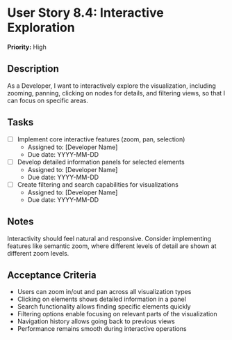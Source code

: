 # User Story 8.4: Interactive Exploration

**Priority:** High

## Description
As a Developer, I want to interactively explore the visualization, including zooming, panning, clicking on nodes for details, and filtering views, so that I can focus on specific areas.

## Tasks
- [ ] Implement core interactive features (zoom, pan, selection)
  - Assigned to: [Developer Name]
  - Due date: YYYY-MM-DD
- [ ] Develop detailed information panels for selected elements
  - Assigned to: [Developer Name]
  - Due date: YYYY-MM-DD
- [ ] Create filtering and search capabilities for visualizations
  - Assigned to: [Developer Name]
  - Due date: YYYY-MM-DD

## Notes
Interactivity should feel natural and responsive. Consider implementing features like semantic zoom, where different levels of detail are shown at different zoom levels.

## Acceptance Criteria
- Users can zoom in/out and pan across all visualization types
- Clicking on elements shows detailed information in a panel
- Search functionality allows finding specific elements quickly
- Filtering options enable focusing on relevant parts of the visualization
- Navigation history allows going back to previous views
- Performance remains smooth during interactive operations